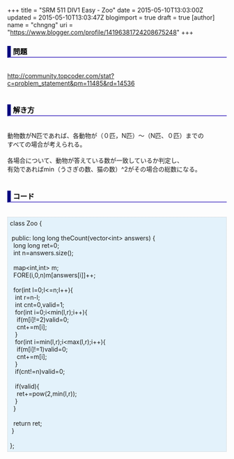 +++
title = "SRM 511 DIV1 Easy - Zoo"
date = 2015-05-10T13:03:00Z
updated = 2015-05-10T13:03:47Z
blogimport = true
draft = true
[author]
	name = "chngng"
	uri = "https://www.blogger.com/profile/14196381724208675248"
+++

<div dir="ltr" style="text-align: left;" trbidi="on"><h3 style="border-bottom: 2px solid slateblue; border-left: 8px solid navy; color: black; padding: 0px 0px 1px 5px;">問題 <br /></h3><br /><a href="http://community.topcoder.com/stat?c=problem_statement&amp;pm=11485&amp;rd=14536" target="_blank">http://community.topcoder.com/stat?c=problem_statement&amp;pm=11485&amp;rd=14536</a><br /><br /><h3 style="border-bottom: 2px solid slateblue; border-left: 8px solid navy; color: black; padding: 0px 0px 1px 5px;">解き方 </h3><br />動物数がN匹であれば、各動物が（０匹，N匹）〜（N匹、０匹）までの<br />すべての場合が考えられる。<br /><br />各場合について、動物が答えている数が一致しているか判定し、<br />有効であればmin（うさぎの数、猫の数）^2がその場合の総数になる。<br /><br /><h3 style="border-bottom: 2px solid slateblue; border-left: 8px solid navy; color: black; padding: 0px 0px 1px 5px;">コード </h3><br /><div style="background-color: #e3f2fb; border: 1px dotted #CCCCCC; padding: 5px;">class Zoo {<br /><br /><span class="Apple-tab-span" style="white-space: pre;"> </span>public: long long theCount(vector&lt;int&gt; answers) {<br /><span class="Apple-tab-span" style="white-space: pre;">  </span>long long ret=0;<br /><span class="Apple-tab-span" style="white-space: pre;">  </span>int n=answers.size();<br /><br /><span class="Apple-tab-span" style="white-space: pre;">  </span>map&lt;int,int&gt; m;<br /><span class="Apple-tab-span" style="white-space: pre;">  </span>FORE(i,0,n)m[answers[i]]++;<br /><br /><span class="Apple-tab-span" style="white-space: pre;">  </span>for(int l=0;l&lt;=n;l++){<br /><span class="Apple-tab-span" style="white-space: pre;">   </span>int r=n-l;<br /><span class="Apple-tab-span" style="white-space: pre;">   </span>int cnt=0,valid=1;<br /><span class="Apple-tab-span" style="white-space: pre;">   </span>for(int i=0;i&lt;min(l,r);i++){<br /><span class="Apple-tab-span" style="white-space: pre;">    </span>if(m[i]!=2)valid=0;<br /><span class="Apple-tab-span" style="white-space: pre;">    </span>cnt+=m[i];<br /><span class="Apple-tab-span" style="white-space: pre;">   </span>}<br /><span class="Apple-tab-span" style="white-space: pre;">   </span>for(int i=min(l,r);i&lt;max(l,r);i++){<br /><span class="Apple-tab-span" style="white-space: pre;">    </span>if(m[i]!=1)valid=0;<br /><span class="Apple-tab-span" style="white-space: pre;">    </span>cnt+=m[i];<br /><span class="Apple-tab-span" style="white-space: pre;">   </span>}<br /><span class="Apple-tab-span" style="white-space: pre;">   </span>if(cnt!=n)valid=0;<br /><br /><span class="Apple-tab-span" style="white-space: pre;">   </span>if(valid){<br /><span class="Apple-tab-span" style="white-space: pre;">    </span>ret+=pow(2,min(l,r));<br /><span class="Apple-tab-span" style="white-space: pre;">   </span>}<br /><span class="Apple-tab-span" style="white-space: pre;">  </span>}<br /><br /><span class="Apple-tab-span" style="white-space: pre;">  </span>return ret;<br /><span class="Apple-tab-span" style="white-space: pre;"> </span>}<br /><br />};</div></div>
